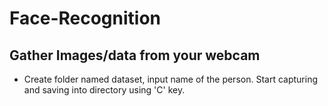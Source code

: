 # Face-Recognition

## Gather Images/data from your webcam
* Create folder named dataset, input name of the person. Start capturing and saving into directory using 'C' key.
